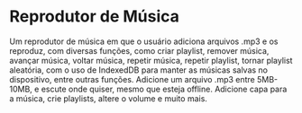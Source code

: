 # Reprodutor de Música
Um reprodutor de música em que o usuário adiciona arquivos .mp3 e os reproduz, com diversas funções, como criar playlist, remover música, avançar música, voltar música, repetir música, repetir playlist, tornar playlist aleatória, com o uso de IndexedDB para manter as músicas salvas no dispositivo, entre outras funções.
Adicione um arquivo .mp3 entre 5MB-10MB, e escute onde quiser, mesmo que esteja offline. Adicione capa para a música, crie playlists, altere o volume e muito mais.
